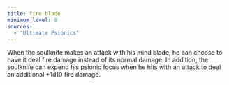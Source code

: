 ```yaml
---
title: fire blade
minimum_level: 8
sources:
  - "Ultimate Psionics"
---
```


When the soulknife makes an attack with his mind blade, he can choose to have it deal fire damage instead of its normal damage. In addition, the soulknife can expend his psionic focus when he hits with an attack to deal an additional +1d10 fire damage.
